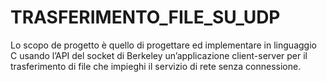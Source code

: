 # TRASFERIMENTO_FILE_SU_UDP
Lo scopo de progetto è quello di progettare ed implementare in linguaggio C usando l’API del socket di Berkeley un’applicazione client-server per il trasferimento di file che impieghi il servizio di rete senza connessione.
